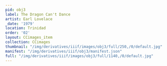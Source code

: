 ```yaml
---
pid: obj3
label: The Dragon Can't Dance
artist: Earl Lovelace
_date: '1979'
location: Trinidad
order: '02'
layout: CCimages_item
collection: CCimages
thumbnail: "/img/derivatives/iiif/images/obj3/full/250,/0/default.jpg"
manifest: "/img/derivatives/iiif/obj3/manifest.json"
full: "/img/derivatives/iiif/images/obj3/full/1140,/0/default.jpg"
---
```

